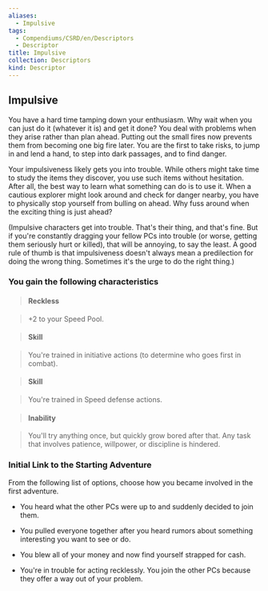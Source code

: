```yaml
---
aliases:
  - Impulsive
tags:
  - Compendiums/CSRD/en/Descriptors
  - Descriptor
title: Impulsive
collection: Descriptors
kind: Descriptor
---
```

## Impulsive    
You have a hard time tamping down your enthusiasm. Why wait when you can just do it (whatever it is) and get it done? You deal with problems when they arise rather than plan ahead. Putting out the small fires now prevents them from becoming one big fire later. You are the first to take risks, to jump in and lend a hand, to step into dark passages, and to find danger.  
Your impulsiveness likely gets you into trouble. While others might take time to study the items they discover, you use such items without hesitation. After all, the best way to learn what something can do is to use it. When a cautious explorer might look around and check for danger nearby, you have to physically stop yourself from bulling on ahead. Why fuss around when the exciting thing is just ahead?  
(Impulsive characters get into trouble. That's their thing, and that's fine. But if you're constantly dragging your fellow PCs into trouble (or worse, getting them seriously hurt or killed), that will be annoying, to say the least. A good rule of thumb is that impulsiveness doesn't always mean a predilection for doing the wrong thing. Sometimes it's the urge to do the right thing.)  
### You gain the following characteristics    
> #### Reckless  
> +2 to your Speed Pool.    
  
> #### Skill  
> You're trained in initiative actions (to determine who goes first in combat).    
  
> #### Skill  
> You're trained in Speed defense actions.    
  
> #### Inability  
> You'll try anything once, but quickly grow bored after that. Any task that involves patience, willpower, or discipline is hindered.    
  
### Initial Link to the Starting Adventure    
From the following list of options, choose how you became involved in the first adventure.    
- You heard what the other PCs were up to and suddenly decided to join them.    
- You pulled everyone together after you heard rumors about something interesting you want to see or do.    
- You blew all of your money and now find yourself strapped for cash.    
- You're in trouble for acting recklessly. You join the other PCs because they offer a way out of your problem.  